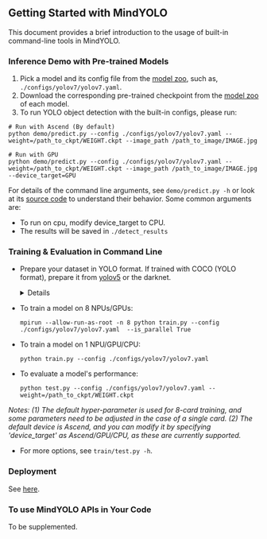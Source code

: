 ## Getting Started with MindYOLO

This document provides a brief introduction to the usage of built-in command-line tools in MindYOLO.

### Inference Demo with Pre-trained Models

1. Pick a model and its config file from the
  [model zoo](MODEL_ZOO.md),
  such as, `./configs/yolov7/yolov7.yaml`.
2. Download the corresponding pre-trained checkpoint from the [model zoo](MODEL_ZOO.md) of each model.
3. To run YOLO object detection with the built-in configs, please run:

```
# Run with Ascend (By default)
python demo/predict.py --config ./configs/yolov7/yolov7.yaml --weight=/path_to_ckpt/WEIGHT.ckpt --image_path /path_to_image/IMAGE.jpg

# Run with GPU
python demo/predict.py --config ./configs/yolov7/yolov7.yaml --weight=/path_to_ckpt/WEIGHT.ckpt --image_path /path_to_image/IMAGE.jpg --device_target=GPU
```


For details of the command line arguments, see `demo/predict.py -h` or look at its [source code](https://github.com/mindspore-lab/mindyolo/blob/master/deploy/predict.py)
to understand their behavior. Some common arguments are:
* To run on cpu, modify device_target to CPU.
* The results will be saved in `./detect_results`

### Training & Evaluation in Command Line

* Prepare your dataset in YOLO format. If trained with COCO (YOLO format), prepare it from [yolov5](https://github.com/ultralytics/yolov5) or the darknet.
  
  <details onclose>

  ```
    coco/
      {train,val}2017.txt
      annotations/
        instances_{train,val}2017.json
      images/
        {train,val}2017/
            00000001.jpg
            ...
            # image files that are mentioned in the corresponding train/val2017.txt
      labels/
        {train,val}2017/
            00000001.txt
            ...
            # label files that are mentioned in the corresponding train/val2017.txt
  ```
  </details>

* To train a model on 8 NPUs/GPUs:
  ```
  mpirun --allow-run-as-root -n 8 python train.py --config ./configs/yolov7/yolov7.yaml  --is_parallel True
  ```

* To train a model on 1 NPU/GPU/CPU:
  ```
  python train.py --config ./configs/yolov7/yolov7.yaml 
  ```

* To evaluate a model's performance:
  ```
  python test.py --config ./configs/yolov7/yolov7.yaml --weight=/path_to_ckpt/WEIGHT.ckpt
  ```
*Notes: (1) The default hyper-parameter is used for 8-card training, and some parameters need to be adjusted in the case of a single card. (2) The default device is Ascend, and you can modify it by specifying 'device_target' as Ascend/GPU/CPU, as these are currently supported.*
* For more options, see `train/test.py -h`.


### Deployment

See [here](./deploy/README.md).


### To use MindYOLO APIs in Your Code

To be supplemented.

